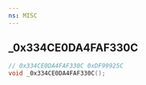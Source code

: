 ```yaml
---
ns: MISC
---
```

## _0x334CE0DA4FAF330C

```c
// 0x334CE0DA4FAF330C 0xDF99925C
void _0x334CE0DA4FAF330C();
```

